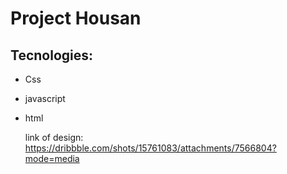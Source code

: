 # Project Housan
## Tecnologies:
* Css
* javascript
* html

    link of design: https://dribbble.com/shots/15761083/attachments/7566804?mode=media